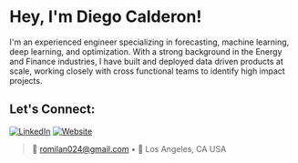 # Hey, I'm Diego Calderon! 

I'm an experienced engineer specializing in forecasting, machine learning, deep learning, and optimization. With a strong background in the Energy and Finance industries, I have built and deployed data driven products at scale, working closely with cross functional teams to identify high impact projects.

## Let's Connect:
[![LinkedIn](https://img.shields.io/badge/LinkedIn-%230077B5.svg?&style=flat&logo=linkedin&logoColor=white)]([https://www.linkedin.com/in/diegocalderon/])
[![Website](https://img.shields.io/badge/Website-%23323232?&style=flat&logo=internet-archive&logoColor=white)](https://romilan24.github.io/data_science_portfolio/])

> 📧 romilan024@gmail.com • 📍 Los Angeles, CA USA
